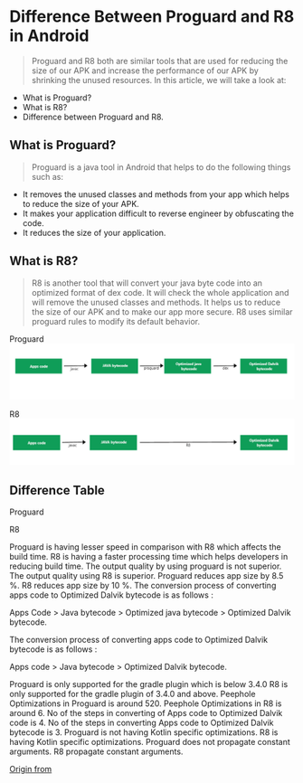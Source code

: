 # Difference Between Proguard and R8 in Android

>Proguard and R8 both are similar tools that are used for reducing the size of our APK and increase the performance of our APK by shrinking the unused resources. In this article, we will take a look at: 

- What is Proguard?
- What is R8?
- Difference between Proguard and R8.

## What is Proguard? 
>Proguard is a java tool in Android that helps to do the following things such as: 

- It removes the unused classes and methods from your app which helps to reduce the size of your APK.
- It makes your application difficult to reverse engineer by obfuscating the code.
- It reduces the size of your application.

## What is R8? 
>R8 is another tool that will convert your java byte code into an optimized format of dex code. It will check the whole application and will remove the unused classes and methods. It helps us to reduce the size of our APK and to make our app more secure. R8 uses similar proguard rules to modify its default behavior. 


Proguard
![proguard](./proguard.PNG)


R8
![R8](./r8.PNG)


## Difference Table 
Proguard

R8

Proguard is having lesser speed in comparison with R8 which affects the build time.	R8 is having a faster processing time which helps developers in reducing build time.
The output quality by using proguard is not superior. 	The output quality using R8 is superior.
Proguard reduces app size by 8.5 %.	R8 reduces app size by 10 %.
The conversion process of converting apps code to Optimized Dalvik bytecode is as follows : 

Apps Code > Java bytecode > Optimized java bytecode > Optimized Dalvik bytecode.

The conversion process of converting apps code to Optimized Dalvik bytecode is as follows : 

Apps code > Java bytecode > Optimized Dalvik bytecode.

Proguard is only supported for the gradle plugin which is below 3.4.0	R8 is only supported for the gradle plugin of 3.4.0 and above.
Peephole Optimizations in Proguard is around 520.	Peephole Optimizations in R8 is around 6.
No of the steps in converting of Apps code to Optimized Dalvik code is 4.	No of the steps in converting Apps code to Optimized Dalvik bytecode is 3. 
Proguard is not having Kotlin specific optimizations. 	R8 is having Kotlin specific optimizations. 
Proguard does not propagate constant arguments. 	R8 propagate constant arguments. 

[Origin from](https://www.geeksforgeeks.org/difference-between-proguard-and-r8-in-android/)